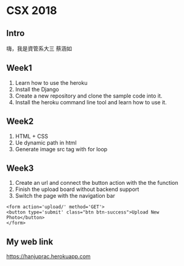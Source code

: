 # CSX 2018

## Intro
嗨，我是資管系大三 蔡涵如

## Week1 
1. Learn how to use the heroku
2. Install the Django
3. Create a new repository and clone the sample code into it.
4. Install the heroku command line tool and learn how to use it.

## Week2
1. HTML + CSS
2. Ue dynamic path in html
3. Generate image src tag with for loop

## Week3
1. Create an url and connect the button action with the the function
2. Finish the upload board without backend support
3. Switch the page with the navigation bar

```{html}
<form action='upload/' method='GET'>
<button type='submit' class="btn btn-success">Upload New Photo</button>
</form> 
```

## My web link
https://hanjuprac.herokuapp.com
